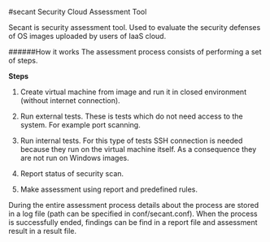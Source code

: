 #secant
Security Cloud Assessment Tool

Secant is security assessment tool. Used to evaluate the security defenses of OS images uploaded by users of IaaS cloud. 

######How it works
The assessment process consists of performing a set of steps.

**Steps**

1. Create virtual machine from image and run it in closed environment (without internet connection).

2. Run external tests. These is tests which do not need access to the system. For example port scanning.

3. Run internal tests. For this type of tests SSH connection is needed because they run on the virtual machine itself. As a consequence they are not run on Windows images.

4. Report status of security scan.

5. Make assessment using report and predefined rules.

During the entire assessment process details about the process are stored in a log file (path can be specified in conf/secant.conf). When the process is successfully ended, findings can be find in a report file and assessment result in a result file.
